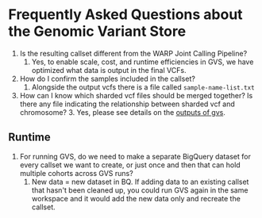 # Frequently Asked Questions about the Genomic Variant Store

1. Is the resulting callset different from the WARP Joint Calling Pipeline?
   1. Yes, to enable scale, cost, and runtime efficiencies in GVS, we have optimized what data is output in the final VCFs.
2. How do I confirm the samples included in the callset?
   1. Alongside the output vcfs there is a file called `sample-name-list.txt`
2. How can I know which sharded vcf files should be merged together? Is there any file indicating the relationship between sharded vcf and chromosome?
   3. Yes, please see details on the [outputs of gvs](./gvs-outputs.md).

## Runtime
1. For running GVS, do we need to make a separate BigQuery dataset for every callset we want to create, or just once and then that can hold multiple cohorts across GVS runs?
   1. New data = new dataset in BQ. If adding data to an existing callset that hasn't been cleaned up, you could run GVS again in the same workspace and it would add the new data only and recreate the callset.


